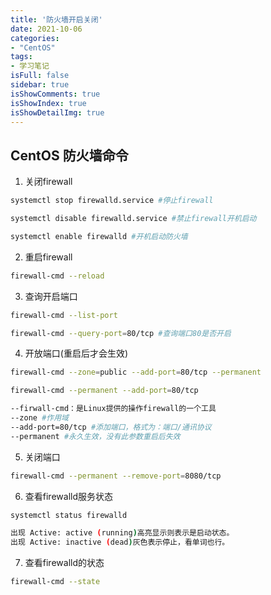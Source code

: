 ```yaml
---
title: '防火墙开启关闭'
date: 2021-10-06
categories:
- "CentOS"
tags:
- 学习笔记
isFull: false 
sidebar: true
isShowComments: true
isShowIndex: true
isShowDetailImg: true
---
```


## CentOS 防火墙命令

1. 关闭firewall

``` bash
systemctl stop firewalld.service #停止firewall

systemctl disable firewalld.service #禁止firewall开机启动

systemctl enable firewalld #开机启动防火墙
```

2. 重启firewall

```bash
firewall-cmd --reload
```

3. 查询开启端口

``` bash
firewall-cmd --list-port

firewall-cmd --query-port=80/tcp #查询端口80是否开启
```

4. 开放端口(重启后才会生效)

```bash
firewall-cmd --zone=public --add-port=80/tcp --permanent

firewall-cmd --permanent --add-port=80/tcp

--firwall-cmd：是Linux提供的操作firewall的一个工具
--zone #作用域
--add-port=80/tcp #添加端口，格式为：端口/通讯协议
--permanent #永久生效，没有此参数重启后失效
```

5. 关闭端口

```bash
firewall-cmd --permanent --remove-port=8080/tcp
```

6. 查看firewalld服务状态

```bash
systemctl status firewalld　　

出现 Active: active (running)高亮显示则表示是启动状态。
出现 Active: inactive (dead)灰色表示停止，看单词也行。
```

7. 查看firewalld的状态

``` bash
firewall-cmd --state
```